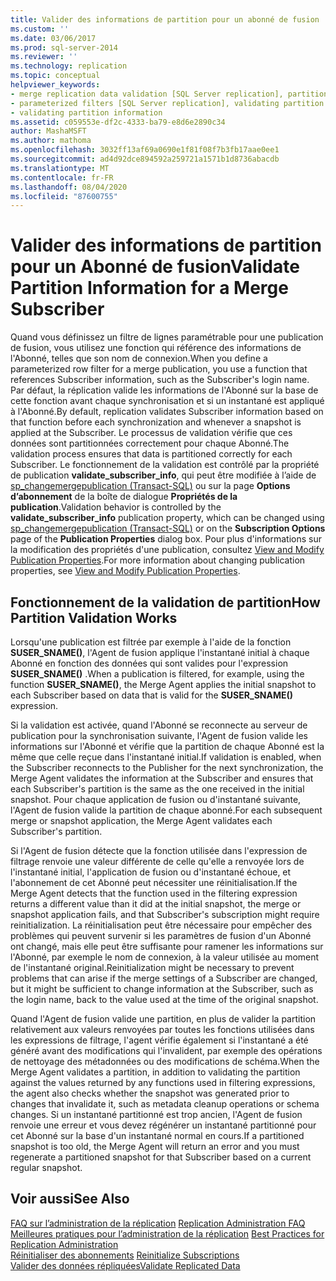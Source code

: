 ```yaml
---
title: Valider des informations de partition pour un abonné de fusion | Microsoft Docs
ms.custom: ''
ms.date: 03/06/2017
ms.prod: sql-server-2014
ms.reviewer: ''
ms.technology: replication
ms.topic: conceptual
helpviewer_keywords:
- merge replication data validation [SQL Server replication], partitions
- parameterized filters [SQL Server replication], validating partition information
- validating partition information
ms.assetid: c059553e-df2c-4333-ba79-e8d6e2890c34
author: MashaMSFT
ms.author: mathoma
ms.openlocfilehash: 3032ff13af69a0690e1f81f08f7b3fb17aae0ee1
ms.sourcegitcommit: ad4d92dce894592a259721a1571b1d8736abacdb
ms.translationtype: MT
ms.contentlocale: fr-FR
ms.lasthandoff: 08/04/2020
ms.locfileid: "87600755"
---
```

# <a name="validate-partition-information-for-a-merge-subscriber"></a><span data-ttu-id="30e44-102">Valider des informations de partition pour un Abonné de fusion</span><span class="sxs-lookup"><span data-stu-id="30e44-102">Validate Partition Information for a Merge Subscriber</span></span>
  <span data-ttu-id="30e44-103">Quand vous définissez un filtre de lignes paramétrable pour une publication de fusion, vous utilisez une fonction qui référence des informations de l'Abonné, telles que son nom de connexion.</span><span class="sxs-lookup"><span data-stu-id="30e44-103">When you define a parameterized row filter for a merge publication, you use a function that references Subscriber information, such as the Subscriber's login name.</span></span> <span data-ttu-id="30e44-104">Par défaut, la réplication valide les informations de l'Abonné sur la base de cette fonction avant chaque synchronisation et si un instantané est appliqué à l'Abonné.</span><span class="sxs-lookup"><span data-stu-id="30e44-104">By default, replication validates Subscriber information based on that function before each synchronization and whenever a snapshot is applied at the Subscriber.</span></span> <span data-ttu-id="30e44-105">Le processus de validation vérifie que ces données sont partitionnées correctement pour chaque Abonné.</span><span class="sxs-lookup"><span data-stu-id="30e44-105">The validation process ensures that data is partitioned correctly for each Subscriber.</span></span> <span data-ttu-id="30e44-106">Le fonctionnement de la validation est contrôlé par la propriété de publication **validate_subscriber_info**, qui peut être modifiée à l’aide de [sp_changemergepublication &#40;Transact-SQL&#41;](/sql/relational-databases/system-stored-procedures/sp-changemergepublication-transact-sql) ou sur la page **Options d’abonnement** de la boîte de dialogue **Propriétés de la publication**.</span><span class="sxs-lookup"><span data-stu-id="30e44-106">Validation behavior is controlled by the **validate_subscriber_info** publication property, which can be changed using [sp_changemergepublication &#40;Transact-SQL&#41;](/sql/relational-databases/system-stored-procedures/sp-changemergepublication-transact-sql) or on the **Subscription Options** page of the **Publication Properties** dialog box.</span></span> <span data-ttu-id="30e44-107">Pour plus d'informations sur la modification des propriétés d'une publication, consultez [View and Modify Publication Properties](publish/view-and-modify-publication-properties.md).</span><span class="sxs-lookup"><span data-stu-id="30e44-107">For more information about changing publication properties, see [View and Modify Publication Properties](publish/view-and-modify-publication-properties.md).</span></span>  
  
## <a name="how-partition-validation-works"></a><span data-ttu-id="30e44-108">Fonctionnement de la validation de partition</span><span class="sxs-lookup"><span data-stu-id="30e44-108">How Partition Validation Works</span></span>  
 <span data-ttu-id="30e44-109">Lorsqu'une publication est filtrée par exemple à l'aide de la fonction **SUSER_SNAME()**, l'Agent de fusion applique l'instantané initial à chaque Abonné en fonction des données qui sont valides pour l'expression **SUSER_SNAME()** .</span><span class="sxs-lookup"><span data-stu-id="30e44-109">When a publication is filtered, for example, using the function **SUSER_SNAME()**, the Merge Agent applies the initial snapshot to each Subscriber based on data that is valid for the **SUSER_SNAME()** expression.</span></span>  
  
 <span data-ttu-id="30e44-110">Si la validation est activée, quand l'Abonné se reconnecte au serveur de publication pour la synchronisation suivante, l'Agent de fusion valide les informations sur l'Abonné et vérifie que la partition de chaque Abonné est la même que celle reçue dans l'instantané initial.</span><span class="sxs-lookup"><span data-stu-id="30e44-110">If validation is enabled, when the Subscriber reconnects to the Publisher for the next synchronization, the Merge Agent validates the information at the Subscriber and ensures that each Subscriber's partition is the same as the one received in the initial snapshot.</span></span> <span data-ttu-id="30e44-111">Pour chaque application de fusion ou d'instantané suivante, l'Agent de fusion valide la partition de chaque abonné.</span><span class="sxs-lookup"><span data-stu-id="30e44-111">For each subsequent merge or snapshot application, the Merge Agent validates each Subscriber's partition.</span></span>  
  
 <span data-ttu-id="30e44-112">Si l'Agent de fusion détecte que la fonction utilisée dans l'expression de filtrage renvoie une valeur différente de celle qu'elle a renvoyée lors de l'instantané initial, l'application de fusion ou d'instantané échoue, et l'abonnement de cet Abonné peut nécessiter une réinitialisation.</span><span class="sxs-lookup"><span data-stu-id="30e44-112">If the Merge Agent detects that the function used in the filtering expression returns a different value than it did at the initial snapshot, the merge or snapshot application fails, and that Subscriber's subscription might require reinitialization.</span></span> <span data-ttu-id="30e44-113">La réinitialisation peut être nécessaire pour empêcher des problèmes qui peuvent survenir si les paramètres de fusion d'un Abonné ont changé, mais elle peut être suffisante pour ramener les informations sur l'Abonné, par exemple le nom de connexion, à la valeur utilisée au moment de l'instantané original.</span><span class="sxs-lookup"><span data-stu-id="30e44-113">Reinitialization might be necessary to prevent problems that can arise if the merge settings of a Subscriber are changed, but it might be sufficient to change information at the Subscriber, such as the login name, back to the value used at the time of the original snapshot.</span></span>  
  
 <span data-ttu-id="30e44-114">Quand l'Agent de fusion valide une partition, en plus de valider la partition relativement aux valeurs renvoyées par toutes les fonctions utilisées dans les expressions de filtrage, l'agent vérifie également si l'instantané a été généré avant des modifications qui l'invalident, par exemple des opérations de nettoyage des métadonnées ou des modifications de schéma.</span><span class="sxs-lookup"><span data-stu-id="30e44-114">When the Merge Agent validates a partition, in addition to validating the partition against the values returned by any functions used in filtering expressions, the agent also checks whether the snapshot was generated prior to changes that invalidate it, such as metadata cleanup operations or schema changes.</span></span> <span data-ttu-id="30e44-115">Si un instantané partitionné est trop ancien, l'Agent de fusion renvoie une erreur et vous devez régénérer un instantané partitionné pour cet Abonné sur la base d'un instantané normal en cours.</span><span class="sxs-lookup"><span data-stu-id="30e44-115">If a partitioned snapshot is too old, the Merge Agent will return an error and you must regenerate a partitioned snapshot for that Subscriber based on a current regular snapshot.</span></span>  
  
## <a name="see-also"></a><span data-ttu-id="30e44-116">Voir aussi</span><span class="sxs-lookup"><span data-stu-id="30e44-116">See Also</span></span>  
 <span data-ttu-id="30e44-117">[FAQ sur l’administration de la réplication](administration/frequently-asked-questions-for-replication-administrators.md) </span><span class="sxs-lookup"><span data-stu-id="30e44-117">[Replication Administration FAQ](administration/frequently-asked-questions-for-replication-administrators.md) </span></span>  
 <span data-ttu-id="30e44-118">[Meilleures pratiques pour l’administration de la réplication](administration/best-practices-for-replication-administration.md) </span><span class="sxs-lookup"><span data-stu-id="30e44-118">[Best Practices for Replication Administration](administration/best-practices-for-replication-administration.md) </span></span>  
 <span data-ttu-id="30e44-119">[Réinitialiser des abonnements](reinitialize-subscriptions.md) </span><span class="sxs-lookup"><span data-stu-id="30e44-119">[Reinitialize Subscriptions](reinitialize-subscriptions.md) </span></span>  
 [<span data-ttu-id="30e44-120">Valider des données répliquées</span><span class="sxs-lookup"><span data-stu-id="30e44-120">Validate Replicated Data</span></span>](validate-data-at-the-subscriber.md)  
  
  

